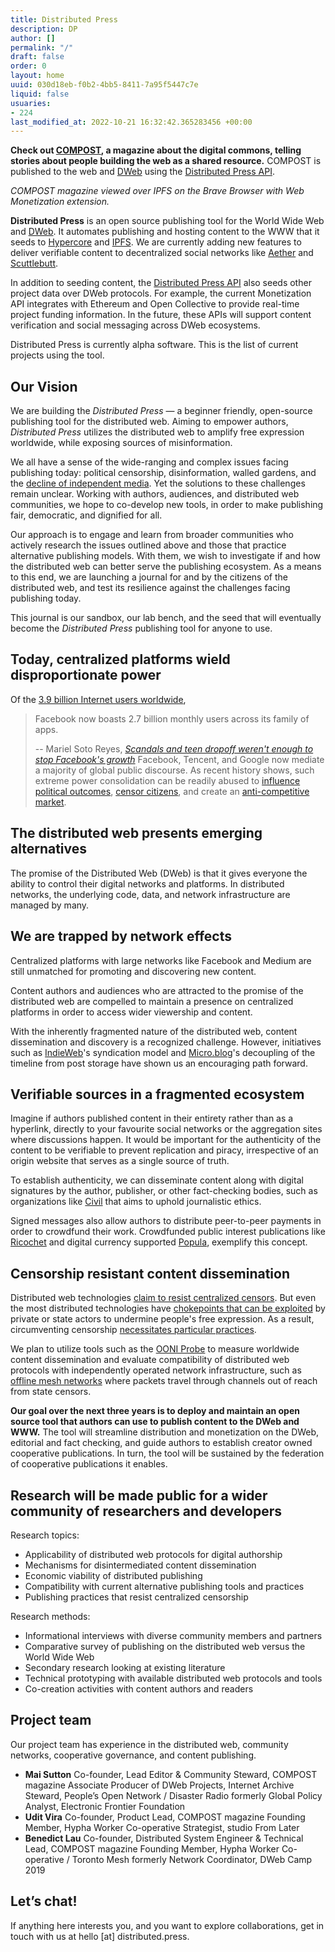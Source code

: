 ```yaml
---
title: Distributed Press
description: DP
author: []
permalink: "/"
draft: false
order: 0
layout: home
uuid: 030d18eb-f0b2-4bb5-8411-7a95f5447c7e
liquid: false
usuaries:
- 224
last_modified_at: 2022-10-21 16:32:42.365283456 +00:00
---
```


<p><strong>Check out <a href="https://compost.digital">COMPOST</a>, a magazine about the digital commons, telling stories about people building the web as a shared resource.</strong> COMPOST is published to the web and <a href="https://getdweb.net">DWeb</a> using the <a href="https://github.com/hyphacoop/api.distributed.press">Distributed Press API</a>.</p><p>
<em>COMPOST magazine viewed over IPFS on the Brave Browser with Web Monetization extension.</em></p><p><strong>Distributed Press</strong> is an open source publishing tool for the World Wide Web and <a href="https://getdweb.net">DWeb</a>. It automates publishing and hosting content to the WWW that it seeds to <a href="https://hypercore-protocol.org/">Hypercore</a> and <a href="https://ipfs.io">IPFS</a>. We are currently adding new features to deliver verifiable content to decentralized social networks like <a href="https://getaether.net/">Aether</a> and <a href="https://scuttlebutt.nz/">Scuttlebutt</a>.</p><p>In addition to seeding content, the <a href="https://github.com/hyphacoop/api.distributed.press">Distributed Press API</a> also seeds other project data over DWeb protocols. For example, the current Monetization API integrates with Ethereum and Open Collective to provide real-time project funding information. In the future, these APIs will support content verification and social messaging across DWeb ecosystems.</p><p>Distributed Press is currently alpha software. This is the list of current projects using the tool.</p><h2>Our Vision</h2><p>We are building the <em>Distributed Press</em> — a beginner friendly, open-source publishing tool for the distributed web. Aiming to empower authors, <em>Distributed Press</em> utilizes the distributed web to amplify free expression worldwide, while exposing sources of misinformation.</p><p>We all have a sense of the wide-ranging and complex issues facing publishing today: political censorship, disinformation, walled gardens, and the <a href="https://www.cima.ned.org/publication/confronting-the-crisis-in-independent-media/">decline of independent media</a>. Yet the solutions to these challenges remain unclear. Working with authors, audiences, and distributed web communities, we hope to co-develop new tools, in order to make publishing fair, democratic, and dignified for all.</p><p>Our approach is to engage and learn from broader communities who actively research the issues outlined above and those that practice alternative publishing models. With them, we wish to investigate if and how the distributed web can better serve the publishing ecosystem. As a means to this end, we are launching a journal for and by the citizens of the distributed web, and test its resilience against the challenges facing publishing today.</p><p>This journal is our sandbox, our lab bench, and the seed that will eventually become the <em>Distributed Press</em> publishing tool for anyone to use.</p><h2>Today, centralized platforms wield disproportionate power</h2><p></p><p>Of the <a href="https://www.statista.com/topics/1145/internet-usage-worldwide/">3.9 billion Internet users worldwide</a>,</p><blockquote>
<p>Facebook now boasts 2.7 billion monthly users across its family of apps.</p>
<p>-- Mariel Soto Reyes, <em><a href="https://www.businessinsider.com/facebook-grew-monthly-average-users-in-q1-2019-4">Scandals and teen dropoff weren't enough to stop Facebook's growth</a></em>
Facebook, Tencent, and Google now mediate a majority of global public discourse. As recent history shows, such extreme power consolidation can be readily abused to <a href="https://en.wikipedia.org/wiki/Facebook%E2%80%93Cambridge_Analytica_data_scandal">influence political outcomes</a>, <a href="https://citizenlab.ca/tag/wechat/">censor citizens</a>, and create an <a href="https://ec.europa.eu/commission/presscorner/detail/en/IP_19_1770">anti-competitive market</a>.</p>
</blockquote><h2>The distributed web presents emerging alternatives</h2><p></p><p>The promise of the Distributed Web (DWeb) is that it gives everyone the ability to control their digital networks and platforms. In distributed networks, the underlying code, data, and network infrastructure are managed by many.</p><h2>We are trapped by network effects</h2><p>Centralized platforms with large networks like Facebook and Medium are still unmatched for promoting and discovering new content.</p><p>Content authors and audiences who are attracted to the promise of the distributed web are compelled to maintain a presence on centralized platforms in order to access wider viewership and content.</p><p>With the inherently fragmented nature of the distributed web, content dissemination and discovery is a recognized challenge. However, initiatives such as <a href="https://indieweb.org">IndieWeb</a>'s syndication model and <a href="https://micro.blog">Micro.blog</a>'s decoupling of the timeline from post storage have shown us an encouraging path forward.</p><h2>Verifiable sources in a fragmented ecosystem</h2><p>Imagine if authors published content in their entirety rather than as a hyperlink, directly to your favourite social networks or the aggregation sites where discussions happen. It would be important for the authenticity of the content to be verifiable to prevent replication and piracy, irrespective of an origin website that serves as a single source of truth.</p><p>To establish authenticity, we can disseminate content along with digital signatures by the author, publisher, or other fact-checking bodies, such as organizations like <a href="https://civil.co">Civil</a> that aims to uphold journalistic ethics.</p><p>Signed messages also allow authors to distribute peer-to-peer payments in order to crowdfund their work. Crowdfunded public interest publications like <a href="https://ricochet.media">Ricochet</a> and digital currency supported <a href="https://popula.com">Popula</a>, exemplify this concept.</p><h2>Censorship resistant content dissemination</h2><p>Distributed web technologies <a href="https://ipfs.io/blog/24-uncensorable-wikipedia/">claim to resist centralized censors</a>. But even the most distributed technologies have <a href="https://github.com/ipfs/ipfs/issues/419">chokepoints that can be exploited</a> by private or state actors to undermine people's free expression. As a result, circumventing censorship <a href="https://github.com/ipfs/notes/issues/281">necessitates particular practices</a>.</p><p>We plan to utilize tools such as the <a href="https://ooni.org/nettest/">OONI Probe</a> to measure worldwide content dissemination and evaluate compatibility of distributed web protocols with independently operated network infrastructure, such as <a href="https://edgeryders.eu/t/a-radically-new-internet-a-study-on-p2p-protocols-and-mesh-networks/9802">offline mesh networks</a> where packets travel through channels out of reach from state censors.</p><p><strong>Our goal over the next three years is to deploy and maintain an open source tool that authors can use to publish content to the DWeb and WWW.</strong> The tool will streamline distribution and monetization on the DWeb, editorial and fact checking, and guide authors to establish creator owned cooperative publications. In turn, the tool will be sustained by the federation of cooperative publications it enables.</p><h2>Research will be made public for a wider community of researchers and developers</h2><p>Research topics:</p><ul>
<li>Applicability of distributed web protocols for digital authorship</li>
<li>Mechanisms for disintermediated content dissemination</li>
<li>Economic viability of distributed publishing</li>
<li>Compatibility with current alternative publishing tools and practices</li>
<li>Publishing practices that resist centralized censorship</li>
</ul><p>Research methods:</p><ul>
<li>Informational interviews with diverse community members and partners</li>
<li>Comparative survey of publishing on the distributed web versus the World Wide Web</li>
<li>Secondary research looking at existing literature</li>
<li>Technical prototyping with available distributed web protocols and tools</li>
<li>Co-creation activities with content authors and readers</li>
</ul><h2>Project team</h2><p>Our project team has experience in the distributed web, community networks, cooperative governance, and content publishing.</p><ul>
<li>
<strong>Mai Sutton</strong>
Co-founder, Lead Editor &amp; Community Steward, COMPOST magazine
Associate Producer of DWeb Projects, Internet Archive
Steward, People’s Open Network / Disaster Radio
formerly Global Policy Analyst, Electronic Frontier Foundation
</li>
<li>
<strong>Udit Vira</strong>
Co-founder, Product Lead, COMPOST magazine
Founding Member, Hypha Worker Co-operative
Strategist, studio From Later
</li>
<li>
<strong>Benedict Lau</strong>
Co-founder, Distributed System Engineer &amp; Technical Lead, COMPOST magazine
Founding Member, Hypha Worker Co-operative / Toronto Mesh
formerly Network Coordinator, DWeb Camp 2019
</li>
</ul><h2>Let’s chat!</h2><p>If anything here interests you, and you want to explore collaborations, get in touch with us at hello [at] distributed.press.</p>